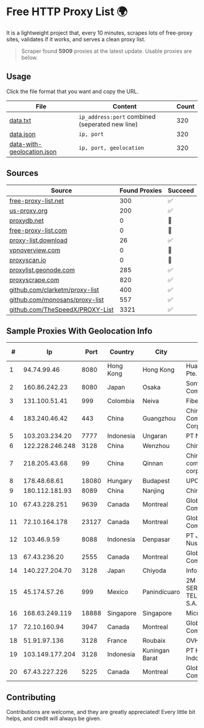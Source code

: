 
# Free HTTP Proxy List 🌍

It is a lightweight project that, every 10 minutes, scrapes lots of free-proxy sites, validates if it works, and serves a clean proxy list.


> Scraper found **5909** proxies at the latest update. Usable proxies are below.

## Usage

Click the file format that you want and copy the URL.


|File|Content|Count|
|----|-------|-----|
|[data.txt](https://raw.githubusercontent.com/themiralay/Proxy-List-World/master/data.txt)|`ip_address:port` combined (seperated new line)|320|
|[data.json](https://raw.githubusercontent.com/themiralay/Proxy-List-World/master/data.json)|`ip, port`|320|
|[data-with-geolocation.json](https://raw.githubusercontent.com/themiralay/Proxy-List-World/master/data-with-geolocation.json)|`ip, port, geolocation`|320|

## Sources

|Source|Found Proxies|Succeed|
|------|-------------|-------|
|[free-proxy-list.net](https://free-proxy-list.net)|300|✅|
|[us-proxy.org](https://www.us-proxy.org)|200|✅|
|[proxydb.net](http://proxydb.net)|0|🚫|
|[free-proxy-list.com](https://free-proxy-list.com/?page=&port=&type%5B%5D=http&type%5B%5D=https&up_time=0&search=Search)|0|🚫|
|[proxy-list.download](https://www.proxy-list.download/HTTP)|26|✅|
|[vpnoverview.com](https://vpnoverview.com/privacy/anonymous-browsing/free-proxy-servers)|0|🚫|
|[proxyscan.io](https://www.proxyscan.io)|0|🚫|
|[proxylist.geonode.com](https://proxylist.geonode.com/api/proxy-list?limit=300&page=1&sort_by=lastChecked&sort_type=desc&protocols=http,https)|285|✅|
|[proxyscrape.com](https://api.proxyscrape.com/v2/?request=displayproxies&protocol=http&timeout=10000&country=all&ssl=all&anonymity=all)|820|✅|
|[github.com/clarketm/proxy-list](https://raw.githubusercontent.com/clarketm/proxy-list/master/proxy-list-raw.txt)|400|✅|
|[github.com/monosans/proxy-list](https://raw.githubusercontent.com/monosans/proxy-list/main/proxies/http.txt)|557|✅|
|[github.com/TheSpeedX/PROXY-List](https://raw.githubusercontent.com/TheSpeedX/PROXY-List/master/http.txt)|3321|✅|


## Sample Proxies With Geolocation Info

|#|Ip|Port|Country|City|Internet Service Provider|
|-|--|----|-------|----|-------------------------|
|1|94.74.99.46|8080|Hong Kong|Hong Kong|Huawei International Pte. LTD|
|2|160.86.242.23|8080|Japan|Osaka|Sony Network Communications Inc|
|3|131.100.51.41|999|Colombia|Neiva|Fibernet TV SAS|
|4|183.240.46.42|443|China|Guangzhou|China Mobile Communications Corporation|
|5|103.203.234.20|7777|Indonesia|Ungaran|PT Nesta Indo Media|
|6|122.228.246.248|3128|China|Wenzhou|China Telecom|
|7|218.205.43.68|99|China|Qinnan|China Mobile communications corporation|
|8|178.48.68.61|18080|Hungary|Budapest|UPC|
|9|180.112.181.93|8089|China|Nanjing|Chinanet|
|10|67.43.228.251|9639|Canada|Montreal|GloboTech Communications|
|11|72.10.164.178|23127|Canada|Montreal|GloboTech Communications|
|12|103.46.9.59|8088|Indonesia|Denpasar|PT Jaringanku Sarana Nusantara Malang|
|13|67.43.236.20|2555|Canada|Montreal|GloboTech Communications|
|14|140.227.204.70|3128|Japan|Chiyoda|InfoSphere|
|15|45.174.57.26|999|Mexico|Panindícuaro|2M INGENIERIA Y SERVICIOS EN TELECOMUNICACIONES S.A. DE C.V|
|16|168.63.249.119|18888|Singapore|Singapore|Microsoft Corporation|
|17|72.10.160.94|3947|Canada|Montreal|GloboTech Communications|
|18|51.91.97.136|3128|France|Roubaix|OVH SAS|
|19|103.149.177.204|3128|Indonesia|Kuningan Barat|PT Herza Digital Indonesia|
|20|67.43.227.226|5225|Canada|Montreal|GloboTech Communications|



## Contributing

Contributions are welcome, and they are greatly appreciated! Every
little bit helps, and credit will always be given.

